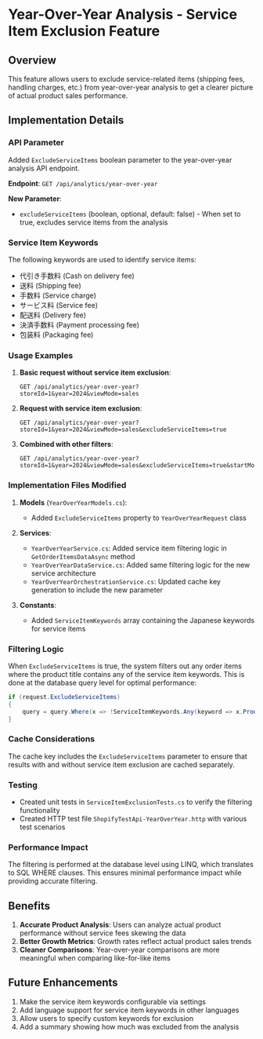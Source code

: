# Year-Over-Year Analysis - Service Item Exclusion Feature

## Overview
This feature allows users to exclude service-related items (shipping fees, handling charges, etc.) from year-over-year analysis to get a clearer picture of actual product sales performance.

## Implementation Details

### API Parameter
Added `ExcludeServiceItems` boolean parameter to the year-over-year analysis API endpoint.

**Endpoint**: `GET /api/analytics/year-over-year`

**New Parameter**:
- `excludeServiceItems` (boolean, optional, default: false) - When set to true, excludes service items from the analysis

### Service Item Keywords
The following keywords are used to identify service items:
- 代引き手数料 (Cash on delivery fee)
- 送料 (Shipping fee)
- 手数料 (Service charge)
- サービス料 (Service fee)
- 配送料 (Delivery fee)
- 決済手数料 (Payment processing fee)
- 包装料 (Packaging fee)

### Usage Examples

1. **Basic request without service item exclusion**:
   ```
   GET /api/analytics/year-over-year?storeId=1&year=2024&viewMode=sales
   ```

2. **Request with service item exclusion**:
   ```
   GET /api/analytics/year-over-year?storeId=1&year=2024&viewMode=sales&excludeServiceItems=true
   ```

3. **Combined with other filters**:
   ```
   GET /api/analytics/year-over-year?storeId=1&year=2024&viewMode=sales&excludeServiceItems=true&startMonth=1&endMonth=6&sortBy=growth_rate
   ```

### Implementation Files Modified

1. **Models** (`YearOverYearModels.cs`):
   - Added `ExcludeServiceItems` property to `YearOverYearRequest` class

2. **Services**:
   - `YearOverYearService.cs`: Added service item filtering logic in `GetOrderItemsDataAsync` method
   - `YearOverYearDataService.cs`: Added same filtering logic for the new service architecture
   - `YearOverYearOrchestrationService.cs`: Updated cache key generation to include the new parameter

3. **Constants**:
   - Added `ServiceItemKeywords` array containing the Japanese keywords for service items

### Filtering Logic
When `ExcludeServiceItems` is true, the system filters out any order items where the product title contains any of the service item keywords. This is done at the database query level for optimal performance:

```csharp
if (request.ExcludeServiceItems)
{
    query = query.Where(x => !ServiceItemKeywords.Any(keyword => x.ProductTitle.Contains(keyword)));
}
```

### Cache Considerations
The cache key includes the `ExcludeServiceItems` parameter to ensure that results with and without service item exclusion are cached separately.

### Testing
- Created unit tests in `ServiceItemExclusionTests.cs` to verify the filtering functionality
- Created HTTP test file `ShopifyTestApi-YearOverYear.http` with various test scenarios

### Performance Impact
The filtering is performed at the database level using LINQ, which translates to SQL WHERE clauses. This ensures minimal performance impact while providing accurate filtering.

## Benefits
1. **Accurate Product Analysis**: Users can analyze actual product performance without service fees skewing the data
2. **Better Growth Metrics**: Growth rates reflect actual product sales trends
3. **Cleaner Comparisons**: Year-over-year comparisons are more meaningful when comparing like-for-like items

## Future Enhancements
1. Make the service item keywords configurable via settings
2. Add language support for service item keywords in other languages
3. Allow users to specify custom keywords for exclusion
4. Add a summary showing how much was excluded from the analysis
